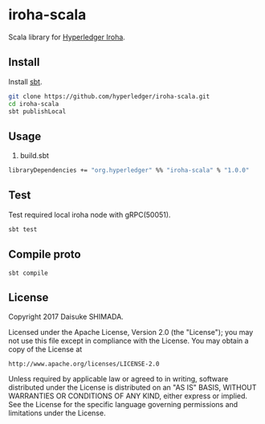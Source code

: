 # iroha-scala

Scala library for [Hyperledger Iroha](https://github.com/hyperledger/iroha).


## Install

Install [sbt](http://www.scala-sbt.org/0.13/docs/Setup.html).

```sh
git clone https://github.com/hyperledger/iroha-scala.git
cd iroha-scala
sbt publishLocal
```

## Usage

1.  build.sbt

```sh
libraryDependencies += "org.hyperledger" %% "iroha-scala" % "1.0.0"
```

## Test

Test required local iroha node with gRPC(50051).

```sh
sbt test
```

## Compile proto
```
sbt compile
```

## License

Copyright 2017 Daisuke SHIMADA.

Licensed under the Apache License, Version 2.0 (the "License");
you may not use this file except in compliance with the License.
You may obtain a copy of the License at

    http://www.apache.org/licenses/LICENSE-2.0

Unless required by applicable law or agreed to in writing, software
distributed under the License is distributed on an "AS IS" BASIS,
WITHOUT WARRANTIES OR CONDITIONS OF ANY KIND, either express or implied.
See the License for the specific language governing permissions and
limitations under the License.
